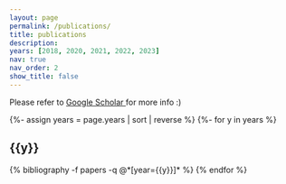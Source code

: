 ```yaml
---
layout: page
permalink: /publications/
title: publications
description: 
years: [2018, 2020, 2021, 2022, 2023]
nav: true
nav_order: 2
show_title: false
---
```

<!-- _pages/publications.md -->
<div class="publications">
<p> Please refer to <a href="https://scholar.google.com/citations?user={{ site.scholar_userid }}" title="Google Scholar">Google Scholar <i class="ai ai-google-scholar"></i></a> for more info :) </p>
{%- assign years = page.years | sort | reverse %}
{%- for y in years %}
  <h2 class="year">{{y}}</h2>
  {% bibliography -f papers -q @*[year={{y}}]* %}
{% endfor %}

</div>
